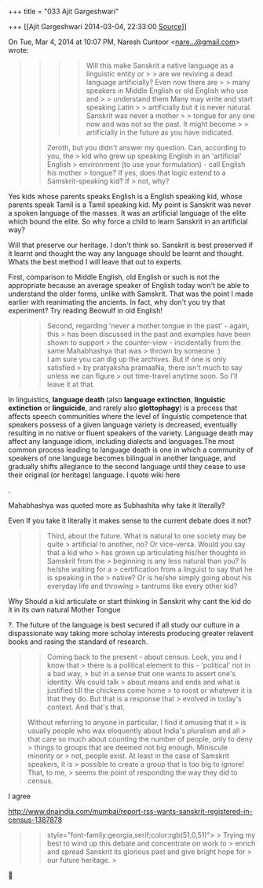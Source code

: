 +++
title = "033 Ajit Gargeshwari"

+++
[[Ajit Gargeshwari	2014-03-04, 22:33:00 [Source](https://groups.google.com/g/samskrita/c/PR2bj1VMfvw)]]



  

  

  

On Tue, Mar 4, 2014 at 10:07 PM, Naresh Cuntoor \<[nare...@gmail.com]()\> wrote:  

> 
> > 
> > 
> > 
> > > 
> > > > 
> > > >   
> > > > 
> > > > Will this make Sanskrit a native language as a linguistic entity or > > are we reviving a dead language artificially? Even now there are > > many speakers in Middle English or old English who use and > > understand them Many may write and start speaking Latin > > artificially but it is never natural. Sanskrit was never a mother > > tongue for any one now and was not so the past. It might become > > artificially in the future as you have indicated.  
> > > > 
> > > > 
> > > > 
> > 
> >   
> > 
> > 
> > 
> > Zeroth, but you didn't answer my question. Can, according to you, the > kid who grew up speaking English in an 'artificial' English > environment (to use your formulation) - call English his mother > tongue? If yes, does that logic extend to a Samskrit-speaking kid? If > not, why?  
> > 
> > 
> > 
> > 

  

Yes kids whose parents speaks English is a English speaking kid, whose parents speak Tamil is a Tamil speaking kid. My point is Sanskrit was never a spoken language of the masses. It was an artificial language of the elite which bound the elite. So why force a child to learn Sanskrit in an artificial way?

Will that preserve our heritage. I don't think so. Sanskrit is best preserved if it learnt and thought the way any language should be learnt and thought. Whats the best method I will leave that out to experts.

  
  

First, comparison to Middle English, old English or such is not the appropriate because an average speaker of English today won't be able to understand the older forms, unlike with Samskrit. That was the point I made earlier with reanimating the ancients. In fact, why don't you try that experiment? Try reading Beowulf in old English!  
  

> 
> > 
> > 
> > 
> > Second, regarding 'never a mother tongue in the past' - again, this > has been discussed in the past and examples have been shown to support > the counter-view - incidentally from the same Mahabhashya that was > thrown by someone :)  
> I am sure you can dig up the archives. But if one is only satisfied > by pratyaksha pramaaNa, there isn't much to say unless we can figure > out time-travel anytime soon. So I'll leave it at that.  
> > 
> > 
> > 
> > 

  

In linguistics, **language death** (also **language extinction**, **linguistic extinction** or **linguicide**, and rarely also **glottophagy**) is a process that affects speech communities where the level of linguistic competence that speakers possess of a given language variety is decreased, eventually resulting in no native or fluent speakers of the variety. Language death may affect any language idiom, including dialects and languages.The most common process leading to language death is one in which a community of speakers of one language becomes bilingual in another language, and gradually shifts allegiance to the second language until they cease to use their original (or heritage) language. I quote wiki here

.



  

Mahabhashya was quoted more as Subhashita why take it literally?



Even If you take it literally it makes sense to the current debate does it not?

> 
> > 
> > 
> > 
> >   
> > 
> > 
> > Third, about the future. What is natural to one society may be quite > artificial to another, no? Or vice-versa. Would you say that a kid who > has grown up articulating his/her thoughts in Samskrit from the > beginning is any less natural than you? Is he/she waiting for a > certification from a linguist to say that he is speaking in the > native? Or is he/she simply going about his everyday life and throwing > tantrums like every other kid?  
> > 
> > 
> > 
> > 

  

Why Should a kid articulate or start thinking in Sanskrit why cant the kid do it in its own natural Mother Tongue



?. The future of the language is best secured if all study our culture in a dispassionate way taking more scholay interests producing greater relavent books and rasing the standard of research.  

> 
> > 
> > 
> > 
> >   
> > 
> > 
> > Coming back to the present - about census. Look, you and I know that > there is a political element to this - 'political' not in a bad way, > but in a sense that one wants to assert one's identity. We could talk > about means and ends and what is justified till the chickens come home > to roost or whatever it is that they do. But that is a response that > evolved in today's context. And that's that.  
>   
> Without referring to anyone in particular, I find it amusing that it > is usually people who wax eloquently about India's pluralism and all > that care so much about counting the number of people, only to deny > things to groups that are deemed not big enough. Miniscule minority or > not, people exist. At least in the case of Samskrit speakers, it is > possible to create a group that is too big to ignore! That, to me, > seems the point of responding the way they did to census.  
> > 
> > 
> > 
> > 

  

I agree



 <http://www.dnaindia.com/mumbai/report-rss-wants-sanskrit-registered-in-census-1387878>

> 
> > 
> > 
> > 
> >   
> >  style="font-family:georgia,serif;color:rgb(51,0,51)"> >
> Trying my best to wind up this debate and concentrate on work to > enrich and spread Sanskrit its glorious past and give bright hope for > our future heritage.  >
> 
> >   
> > 
> > 
> > 
> > 




